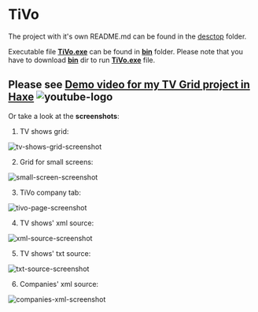 # TiVo
The project with it's own README.md can be found in the [desctop](https://github.com/DanaKhromenko/TiVo/tree/master/desktop) folder.

Executable file [**TiVo.exe**](https://github.com/DanaKhromenko/TiVo/blob/master/desktop/Export/windows/bin/TiVo.exe) can be found in [**bin**](https://github.com/DanaKhromenko/TiVo/tree/master/desktop/Export/windows/bin) folder.
Please note that you have to download [**bin**](https://github.com/DanaKhromenko/TiVo/tree/master/desktop/Export/windows/bin) dir to run [**TiVo.exe**](https://github.com/DanaKhromenko/TiVo/blob/master/desktop/Export/windows/bin/TiVo.exe) file.

## Please see [**Demo video for my TV Grid project in Haxe**](https://youtu.be/BTukSlzX3fY) ![youtube-logo](https://github.com/DanaKhromenko/TiVo/assets/30585774/0d60fbd7-c4a8-4d0b-bf20-6755b5addef6)

Or take a look at the **screenshots**:
1. TV shows grid:

![tv-shows-grid-screenshot](https://github.com/DanaKhromenko/TiVo/assets/30585774/d12bfe5a-f756-45bf-8d36-9ab1e06b9a0f)

2. Grid for small screens:

![small-screen-screenshot](https://github.com/DanaKhromenko/TiVo/assets/30585774/357b4c2f-b273-4f83-b49a-125bc9095f03)

3. TiVo company tab:

![tivo-page-screenshot](https://github.com/DanaKhromenko/TiVo/assets/30585774/03c73814-5a63-4f6a-af11-12389bad98b0)

4. TV shows' xml source:

![xml-source-screenshot](https://github.com/DanaKhromenko/TiVo/assets/30585774/542adb65-1aee-4eee-a920-69a3b234aab6)

5. TV shows' txt source:

![txt-source-screenshot](https://github.com/DanaKhromenko/TiVo/assets/30585774/d553e788-efb1-49b7-abb1-902e35fbcd97)

6. Companies' xml source:

![companies-xml-screenshot](https://github.com/DanaKhromenko/TiVo/assets/30585774/0db3ec5e-a3be-4977-b753-0d9b58d22df8)

